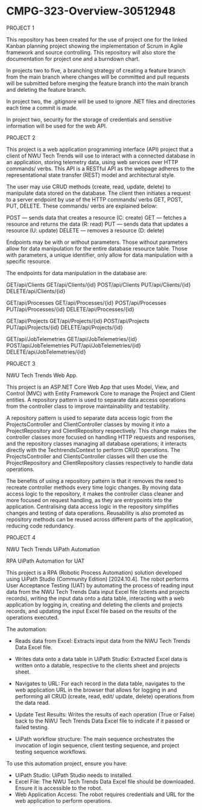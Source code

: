# CMPG-323-Overview-30512948

PROJECT 1

This repository has been created for the use of project one for the linked Kanban planning project showing the implementation of Scrum in Agile framework and source controlling. This repository will also store the documentation for project one and a burndown chart.

In projects two to five, a branching strategy of creating a feature branch from the main branch where changes will be committed and pull requests will be submitted before merging the feature branch into the main branch and deleting the feature branch.

In project two, the .gitignore will be used to ignore .NET files and directories each time a commit is made.

In project two, security for the storage of credentials and sensitive information will be used for the web API.

PROJECT 2

This project is a web application programming interface (API) project that a client of NWU Tech Trends will use to interact with a connected database in an application, storing telemetry data, using web services over HTTP commands/ verbs. This API is a RESTful API as the webpage adheres to the representational state transfer (REST) model and architectural style.

The user may use CRUD methods (create, read, update, delete) to manipulate data stored on the database. The client then initiates a request to a server endpoint by use of the HTTP commands/ verbs GET, POST, PUT, DELETE. These commands/ verbs are explained below:

POST — sends data that creates a resource (C: create)
GET — fetches a resource and returns the data (R: read)
PUT — sends data that updates a resource (U: update)
DELETE — removes a resource (D: delete)

Endpoints may be with or without parameters. Those without parameters allow for data manipulation for the entire database resource table. Those with parameters, a unique identifier, only allow for data manipulation with a specific resource.

The endpoints for data manipulation in the database are:

GET/api/Clients
GET/api/Clients/{id}
POST/api/Clients
PUT/api/Clients/{id}
DELETE/api/Clients/{id}

GET/api/Processes
GET/api/Processes/{id}
POST/api/Processes
PUT/api/Processes/{id}
DELETE/api/Processes/{id}

GET/api/Projects
GET/api/Projects/{id}
POST/api/Projects
PUT/api/Projects/{id}
DELETE/api/Projects/{id}

GET/api/JobTelemetries
GET/api/JobTelemetries/{id}
POST/api/JobTelemetries
PUT/api/JobTelemetries/{id}
DELETE/api/JobTelemetries/{id}

PROJECT 3

NWU Tech Trends Web App.

This project is an ASP.NET Core Web App that uses Model, View, and Control (MVC) with Entity Framework Core to manage the Project and Client entities. A repository pattern is used to separate data access operations from the controller class to improve maintainability and testability.

A repository pattern is used to separate data access logic from the ProjectsController and ClientController classes by moving it into a ProjectRepository and ClientRepository respectively. This change makes the controller classes more focused on handling HTTP requests and responses, and the repository classes managing all database operations; it interacts directly with the TechtrendsContext to perform CRUD operations. The ProjectsController and ClientsController classes will then use the ProjectRepository and ClientRepository classes respectively to handle data operations.

The benefits of using a repository pattern is that it removes the need to recreate controller methods every time logic changes. By moving data access logic to the repository, it makes the controller class cleaner and more focused on request handling, as they are entrypoints into the application. Centralising data access logic in the repository simplifies changes and testing of data operations. Reusability is also promoted as repository methods can be reused across different parts of the application, reducing code redundancy.

PROJECT 4

NWU Tech Trends UiPath Automation

RPA UiPath Automation for UAT

This project is a RPA (Robotic Process Automation) solution developed using UiPath Studio (Community Edition) [2024.10.4]. The robot performs User Acceptance Testing (UAT) by automating the process of reading input data from the NWU Tech Trends Data input Excel file (clients and projects records), writing the input data onto a data table, interacting with a web application by logging in, creating and deleting the clients and projects records, and updating the input Excel file based on the results of the operations executed.

The automation:
- Reads data from Excel: Extracts input data from the NWU Tech Trends Data Excel file.
- Writes data onto a data table in UiPath Studio: Extracted Excel data is written onto a datable, respective to the clients sheet and projects sheet.
- Navigates to URL: For each record in the data table, navigates to the web application URL in the browser that allows for logging in and performing all CRUD (create, read, edit/ update, delete) operations from the data read.
- Update Test Results: Writes the results of each operation (True or False) back to the NWU Tech Trends Data Excel file to indicate if it passed or failed testing.

- UiPath workflow structure: The main sequence orchestrates the invocation of login sequence, client testing sequence, and project testing sequence workflows.

To use this automation project, ensure you have:
- UiPath Studio: UiPath Studio needs to installed.
- Excel File: The NWU Tech Trends Data Excel file should be downloaded. Ensure it is accessible to the robot.
- Web Application Access: The robot requires credentials and URL for the web application to perform operations.
